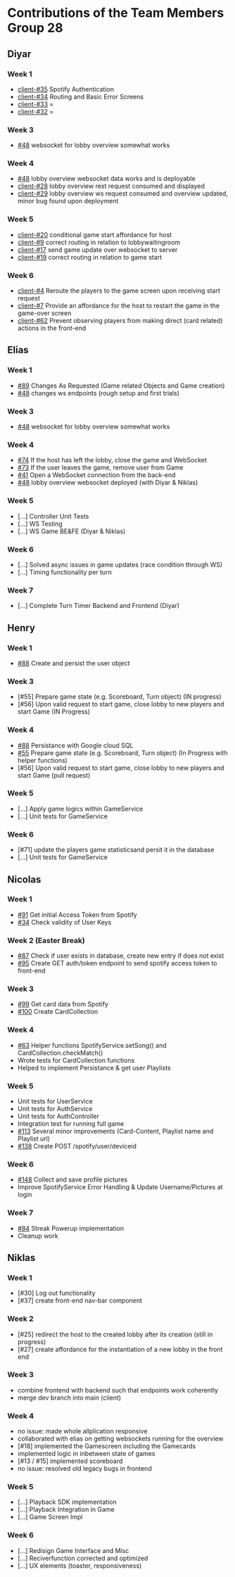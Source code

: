 # Contributions of the Team Members Group 28

## Diyar
### Week 1
* [client-#35](https://github.com/sopra-fs24-group-28/spotify-memory-client/issues/35) Spotify Authentication
* [client-#34](https://github.com/sopra-fs24-group-28/spotify-memory-client/issues/34) Routing and Basic Error Screens
* [client-#33](https://github.com/sopra-fs24-group-28/spotify-memory-client/issues/33) =
* [client-#32](https://github.com/sopra-fs24-group-28/spotify-memory-client/issues/32) =

### Week 3
* [#48](https://github.com/sopra-fs24-group-28/spotify-memory-server/issues/48) websocket for lobby overview somewhat works

### Week 4
* [#48](https://github.com/sopra-fs24-group-28/spotify-memory-server/issues/48) lobby overview websocket data works and is deployable
* [client-#28](https://github.com/sopra-fs24-group-28/spotify-memory-client/issues/28) lobby overview rest request consumed and displayed
* [client-#29](https://github.com/sopra-fs24-group-28/spotify-memory-client/issues/29) lobby overview ws request consumed and overview updated, minor bug found upon deployment

### Week 5
* [client-#20](https://github.com/sopra-fs24-group-28/spotify-memory-client/issues/20) conditional game start affordance for host
* [client-#9](https://github.com/sopra-fs24-group-28/spotify-memory-client/issues/9) correct routing in relation to lobbywaitingroom
* [client-#17](https://github.com/sopra-fs24-group-28/spotify-memory-client/issues/17) send game update over websocket to server
* [client-#19](https://github.com/sopra-fs24-group-28/spotify-memory-client/issues/19) correct routing in relation to game start

### Week 6
* [client-#4](https://github.com/sopra-fs24-group-28/spotify-memory-client/issues/4) Reroute the players to the game screen upon receiving start request
* [client-#7](https://github.com/sopra-fs24-group-28/spotify-memory-client/issues/7) Provide an affordance for the host to restart the game in the game-over screen
* [client-#62](https://github.com/sopra-fs24-group-28/spotify-memory-client/issues/62) Prevent observing players from making direct (card related) actions in the front-end


## Elias
### Week 1
* [#89](https://github.com/sopra-fs24-group-28/spotify-memory-server/issues/89) Changes As Requested (Game related Objects and Game creation)
* [#48](https://github.com/sopra-fs24-group-28/spotify-memory-server/issues/48) changes ws endpoints (rough setup and first trials)

### Week 3
* [#48](https://github.com/sopra-fs24-group-28/spotify-memory-server/issues/48) websocket for lobby overview somewhat works

### Week 4
* [#74](https://github.com/sopra-fs24-group-28/spotify-memory-server/issues/74#issue-2203802887) If the host has left the lobby, close the game and WebSocket
* [#73](https://github.com/sopra-fs24-group-28/spotify-memory-server/issues/73#issue-2203802872) If the user leaves the game, remove user from Game
* [#41](https://github.com/sopra-fs24-group-28/spotify-memory-server/issues/41#issue-2203432033) Open a WebSocket connection from the back-end
* [#48](https://github.com/sopra-fs24-group-28/spotify-memory-server/issues/48) lobby overview websocket deployed (with Diyar & Niklas)

### Week 5
* [...] Controller Unit Tests
* [...] WS Testing
* [...] WS Game BE&FE (Diyar & Niklas)

### Week 6
* [...] Solved async issues in game updates (race condition through WS)
* [...] Timing functionality per turn

### Week 7
* [...] Complete Turn Timer Backend and Frontend (Diyar)

## Henry

### Week 1
* [#88](https://github.com/sopra-fs24-group-28/spotify-memory-server/issues/88) Create and persist the user object

### Week 3
* [#55] Prepare game state (e.g. Scoreboard, Turn object) (IN progress)
* [#56] Upon valid request to start game, close lobby to new players and start Game (IN Progress)

### Week 4
* [#88](https://github.com/sopra-fs24-group-28/spotify-memory-server/issues/88) Persistance with Google cloud SQL
* [#55](https://github.com/sopra-fs24-group-28/spotify-memory-server/issues/55) Prepare game state (e.g. Scoreboard, Turn object) (In Progress with helper functions)
* [#56] Upon valid request to start game, close lobby to new players and start Game (pull request)

### Week 5
* [...] Apply game logics within GameService
* [...] Unit tests for GameService

### Week 6
* [#71] update the players game statisticsand persit it in the database
* [...] Unit tests for GameService
  

## Nicolas
### Week 1
* [#91](https://github.com/sopra-fs24-group-28/spotify-memory-server/issues/91) Get initial Access Token from Spotify
* [#34](https://github.com/sopra-fs24-group-28/spotify-memory-server/issues/34) Check validity of User Keys

### Week 2 (Easter Break)
* [#87](https://github.com/sopra-fs24-group-28/spotify-memory-server/issues/87) Check if user exists in database, create new entry if does not exist
* [#95](https://github.com/sopra-fs24-group-28/spotify-memory-server/issues/95) Create GET auth/token endpoint to send spotify access token to front-end

### Week 3
* [#99](https://github.com/sopra-fs24-group-28/spotify-memory-server/issues/99) Get card data from Spotify
* [#100](https://github.com/sopra-fs24-group-28/spotify-memory-server/issues/100) Create CardCollection

### Week 4
* [#63](https://github.com/sopra-fs24-group-28/spotify-memory-server/issues/63) Helper functions SpotifyService.setSong() and CardCollection.checkMatch()
* Wrote tests for CardCollection functions
* Helped to implement Persistance & get user Playlists

### Week 5
* Unit tests for UserService
* Unit tests for AuthService
* Unit tests for AuthController
* Integration test for running full game
* [#113](https://github.com/sopra-fs24-group-28/spotify-memory-server/issues/113) Several minor improvements (Card-Content, Playlist name and Playlist url)
* [#138](https://github.com/sopra-fs24-group-28/spotify-memory-server/issues/138) Create POST /spotify/user/deviceid

### Week 6
* [#148](https://github.com/sopra-fs24-group-28/spotify-memory-server/issues/148) Collect and save profile pictures
* Improve SpotifyService Error Handling & Update Username/Pictures at login

### Week 7
* [#84](https://github.com/sopra-fs24-group-28/spotify-memory-server/issues/84) Streak Powerup implementation
* Cleanup work

## Niklas
### Week 1
* [#30] Log out functionality
* [#37] create front-end nav-bar component

### Week 2
* [#25] redirect the host to the created lobby after its creation (still in progress)
* [#27] create affordance for the instantiation of a new lobby in the front end

### Week 3
* combine frontend with backend such that endpoints work coherently
* merge dev branch into main (client)

### Week 4
* no issue: made whole allplication responsive
* collaborated with elias on getting websockets running for the overview
* [#18] implemented the Gamescreen including the Gamecards
* implemented logic in inbetween state of games
* [#13 / #15] implemented scoreboard
* no issue: resolved old legacy bugs in frontend

### Week 5
* [...] Playback SDK implementation
* [...] Playback Integration in Game
* [...] Game Screen Impl

### Week 6
* [...] Redisign Game Interface and Misc
* [...] Reciverfunction corrected and optimized
* [...] UX elements (toaster, responsiveness)
